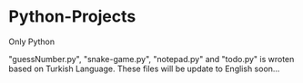 # Python-Projects
Only Python


"guessNumber.py", "snake-game.py", "notepad.py" and "todo.py" is wroten based on Turkish Language. These files will be update to English soon...
